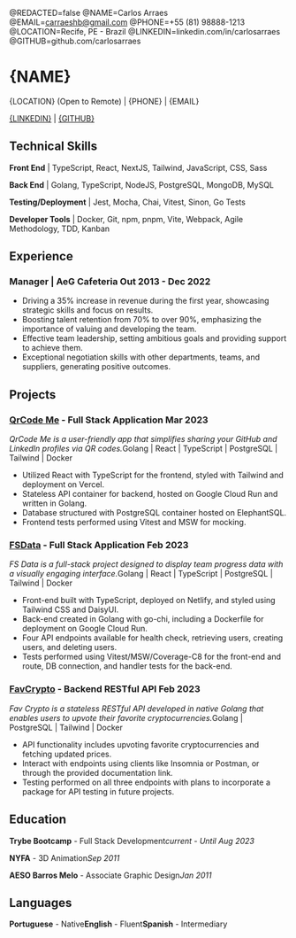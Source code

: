 @REDACTED=false
@NAME=Carlos Arraes
@EMAIL=carraeshb@gmail.com
@PHONE=+55 (81) 98888-1213
@LOCATION=Recife, PE - Brazil
@LINKEDIN=linkedin.com/in/carlosarraes
@GITHUB=github.com/carlosarraes

# {NAME}

{LOCATION} (Open to Remote) | {PHONE} | {EMAIL}

[{LINKEDIN}](https://{LINKEDIN}) | [{GITHUB}](https://{GITHUB})

<div className="vertical-spacer"></div>

## Technical Skills

**Front End** | TypeScript, React, NextJS, Tailwind, JavaScript, CSS, Sass

**Back End** | Golang, TypeScript, NodeJS, PostgreSQL, MongoDB, MySQL

**Testing/Deployment** | Jest, Mocha, Chai, Vitest, Sinon, Go Tests

**Developer Tools** | Docker, Git, npm, pnpm, Vite, Webpack, Agile Methodology, TDD, Kanban

<div className="vertical-spacer"></div>

## Experience

### Manager | AeG Cafeteria <span class="spacer"></span>Out 2013 - Dec 2022

- Driving a 35% increase in revenue during the first year, showcasing strategic skills and focus on results.
- Boosting talent retention from 70% to over 90%, emphasizing the importance of valuing and developing the team.
- Effective team leadership, setting ambitious goals and providing support to achieve them.
- Exceptional negotiation skills with other departments, teams, and suppliers, generating positive outcomes.

<div className="vertical-spacer"></div>

## Projects

### [QrCode Me](https://qcme.vercel.app/) - Full Stack Application <span class="spacer"></span>Mar 2023

_QrCode Me is a user-friendly app that simplifies sharing your GitHub and LinkedIn profiles via QR codes._<span class="spacer"></span>Golang | React | TypeScript | PostgreSQL | Tailwind | Docker

- Utilized React with TypeScript for the frontend, styled with Tailwind and deployment on Vercel.
- Stateless API container for backend, hosted on Google Cloud Run and written in Golang.
- Database structured with PostgreSQL container hosted on ElephantSQL.
- Frontend tests performed using Vitest and MSW for mocking.

<div className="vertical-spacer"></div>

### [FSData](https://fsstack.netlify.app/) - Full Stack Application <span class="spacer"></span>Feb 2023

_FS Data is a full-stack project designed to display team progress data with a visually engaging interface._<span class="spacer"></span>Golang | React | TypeScript | PostgreSQL | Tailwind | Docker

- Front-end built with TypeScript, deployed on Netlify, and styled using Tailwind CSS and DaisyUI.
- Back-end created in Golang with go-chi, including a Dockerfile for deployment on Google Cloud Run.
- Four API endpoints available for health check, retrieving users, creating users, and deleting users.
- Tests performed using Vitest/MSW/Coverage-C8 for the front-end and route, DB connection, and handler tests for the back-end.

<div className="vertical-spacer"></div>

### [FavCrypto](https://fcdocs.netlify.app/) - Backend RESTful API <span class="spacer"></span>Feb 2023

_Fav Crypto is a stateless RESTful API developed in native Golang that enables users to upvote their favorite cryptocurrencies._<span class="spacer"></span>Golang | PostgreSQL | Tailwind | Docker

- API functionality includes upvoting favorite cryptocurrencies and fetching updated prices.
- Interact with endpoints using clients like Insomnia or Postman, or through the provided documentation link.
- Testing performed on all three endpoints with plans to incorporate a package for API testing in future projects.

## Education

**Trybe Bootcamp** - Full Stack Development<span class="spacer"></span>_current - Until Aug 2023_

**NYFA** - 3D Animation<span class="spacer"></span>_Sep 2011_

**AESO Barros Melo** - Associate Graphic Design<span class="spacer"></span>_Jan 2011_

## Languages

**Portuguese** - Native<span class="spacer"></span>**English** - Fluent<span class="spacer"></span>**Spanish** - Intermediary
